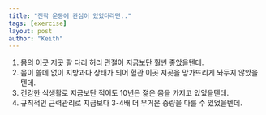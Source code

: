 ```yaml
---
title: "진작 운동에 관심이 있었더라면.."
tags: [exercise]
layout: post
author: "Keith"
---
```


1. 몸의 이곳 저곳 팔 다리 허리 관절이 지금보단 훨씬 좋았을텐데.
2. 몸이 쓸데 없이 지방과다 상태가 되어 혈관 이곳 저곳을 망가뜨리게 놔두지 않았을텐데.
3. 건강한 식생활로 지금보단 적어도 10년은 젊은 몸을 가지고 있었을텐데.
4. 규칙적인 근력관리로 지금보다 3-4배 더 무거운 중량을 다룰 수 있었을텐데.
   


